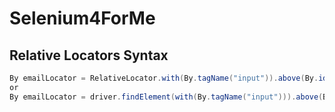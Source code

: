 # Selenium4ForMe

## Relative Locators Syntax
```java
By emailLocator = RelativeLocator.with(By.tagName("input")).above(By.id("password"));
or
By emailLocator = driver.findElement(with(By.tagName("input"))).above(By.id("password"));
```
